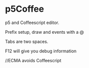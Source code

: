 # p5Coffee
p5 and Coffeescript editor.

Prefix setup, draw and events with a @

Tabs are two spaces.

F12 will give you debug information

//ECMA avoids Coffeescript